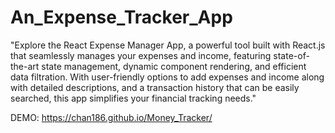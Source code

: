 # An_Expense_Tracker_App

"Explore the React Expense Manager App, a powerful tool built with React.js that seamlessly manages your expenses and income, featuring state-of-the-art state management, dynamic component rendering, and efficient data filtration. With user-friendly options to add expenses and income along with detailed descriptions, and a transaction history that can be easily searched, this app simplifies your financial tracking needs."

DEMO: https://chan186.github.io/Money_Tracker/
